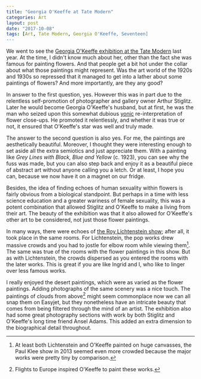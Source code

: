 ```yaml
---
title: "Georgia O'Keeffe at Tate Modern"
categories: Art
layout: post
date: "2017-10-08"
tags: [Art, Tate Modern, Georgia O'Keeffe, Seventeen]
---
```

We went to see the [Georgia O'Keeffe exhibition at the Tate Modern](http://www.tate.org.uk/whats-on/tate-modern/exhibition/georgia-okeeffe) last year. At the time, I didn't know much about her, other than the fact she was famous for painting flowers. And that people get a bit hot under the collar about what those paintings might represent. Was the art world of the 1920s and 1930s so repressed that it managed to get into a lather about some paintings of flowers? And more importantly, are they any good?

In answer to the first question, yes. However this was in part due to the relentless self-promotion of photographer and gallery owner Arthur Stiglitz. Later he would become Georgia O'Keeffe's husband, but at first, he was the man who seized upon this somewhat dubious [yonic](https://en.wiktionary.org/wiki/yonic) re-interpretation of flower close-ups. He promoted it relentlessly, and whether it was true or not, it ensured that O'Keeffe's star was well and truly made.

The answer to the second question is also yes. For me, the paintings are aesthetically beautiful. Moreover, I thought they were interesting enough to set aside all the extra semiotics and just appreciate them. With a painting like *Grey Lines with Black, Blue and Yellow* (c. 1923), you can see why the fuss was made, but you can also step back and enjoy it as a beautiful piece of abstract art without anyone calling you a letch. Or at least, I hope you can, because we now have it on a magnet on our fridge.

Besides, the idea of finding echoes of human sexuality within flowers is fairly obvious from a biological standpoint. But perhaps in a time with less science education and a greater wariness of female sexuality, this was a potent combination that allowed Stiglitz and O'Keeffe to make a living from their art. The beauty of the exhibition was that it also allowed for O'Keeffe's other art to be considered, not just those flower paintings.

In many ways, there were echoes of [the Roy Lichtenstein show](lichtenstein-at-tate-modern); after all, it took place in the same rooms. For Lichtenstein, the pop works drew massive crowds and you had to jostle for elbow room while viewing them[^1]. The same was true of the rooms with the flower paintings in this show. But as with Lichtenstein, the crowds dispersed as you entered the rooms with the later works. This is great if you are like Ingrid and I, who like to linger over less famous works.

I really enjoyed the desert paintings, which were as varied as the flower paintings. Adding photographs of the same scenery was a nice touch. The paintings of clouds from above[^2] might seem commonplace now we can all snap them on Easyjet, but they nonetheless have an intricate beauty that comes from being filtered through the mind of an artist. The exhibition also had some great photography sections with work by both Stiglitz and O'Keeffe's long time friend Ansel Adams. This added an extra dimension to the biographical detail throughout.

[^1]: At least both Lichtenstein and O'Keeffe painted on huge canvasses, the Paul Klee show in 2013 seemed even more crowded because the major works were pretty tiny by comparison.
[^2]: Flights to Europe inspired O'Keeffe to paint these works.